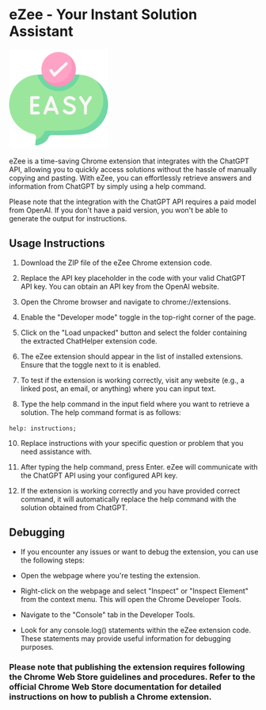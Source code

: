 # eZee - Your Instant Solution Assistant

<img src="https://github.com/Miral086/eZee-Your-Instant-Solution-Assistant/blob/main/icon48.png" alt="drawing" width="200"/>

eZee is a time-saving Chrome extension that integrates with the ChatGPT API, allowing you to quickly access solutions without the hassle of manually copying and pasting. With eZee, you can effortlessly retrieve answers and information from ChatGPT by simply using a help command.

Please note that the integration with the ChatGPT API requires a paid model from OpenAI. If you don't have a paid version, you won't be able to generate the output for instructions.

## Usage Instructions
1. Download the ZIP file of the eZee Chrome extension code.

2. Replace the API key placeholder in the code with your valid ChatGPT API key. You can obtain an API key from the OpenAI website.

3. Open the Chrome browser and navigate to chrome://extensions.

4. Enable the "Developer mode" toggle in the top-right corner of the page.

5. Click on the "Load unpacked" button and select the folder containing the extracted ChatHelper extension code.

6. The eZee extension should appear in the list of installed extensions. Ensure that the toggle next to it is enabled.

7. To test if the extension is working correctly, visit any website (e.g., a linked post, an email, or anything) where you can input text.

8. Type the help command in the input field where you want to retrieve a solution. The help command format is as follows:

 `help: instructions;`

10. Replace instructions with your specific question or problem that you need assistance with.

11. After typing the help command, press Enter. eZee will communicate with the ChatGPT API using your configured API key.

12. If the extension is working correctly and you have provided correct command, it will automatically replace the help command with the solution obtained from ChatGPT. 

## Debugging
* If you encounter any issues or want to debug the extension, you can use the following steps:

* Open the webpage where you're testing the extension.

* Right-click on the webpage and select "Inspect" or "Inspect Element" from the context menu. This will open the Chrome Developer Tools.

* Navigate to the "Console" tab in the Developer Tools.

* Look for any console.log() statements within the eZee extension code. These statements may provide useful information for debugging purposes.

### Please note that publishing the extension requires following the Chrome Web Store guidelines and procedures. Refer to the official Chrome Web Store documentation for detailed instructions on how to publish a Chrome extension.

